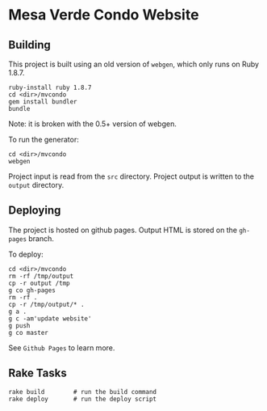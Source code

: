 # Mesa Verde Condo Website

## Building 

This project is built using an old version of `webgen`, which only
runs on Ruby 1.8.7.

    ruby-install ruby 1.8.7
    cd <dir>/mvcondo
    gem install bundler
    bundle

Note: it is broken with the 0.5+ version of webgen.

To run the generator:

    cd <dir>/mvcondo
    webgen

Project input is read from the `src` directory.
Project output is written to the `output` directory.

## Deploying

The project is hosted on github pages.  Output HTML is stored on the
`gh-pages` branch.

To deploy:

    cd <dir>/mvcondo
    rm -rf /tmp/output
    cp -r output /tmp
    g co gh-pages
    rm -rf .
    cp -r /tmp/output/* .
    g a .
    g c -am'update website'
    g push
    g co master

See `Github Pages` to learn more.

## Rake Tasks

    rake build        # run the build command
    rake deploy       # run the deploy script 

  
